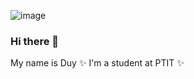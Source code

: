 ![image](https://i.pinimg.com/550x/ca/17/f4/ca17f460ce99f0f8a4be1baa33ab21c0.jpg)
### Hi there 👋

My name is Duy ✨ I'm a student at PTIT ✨ 
